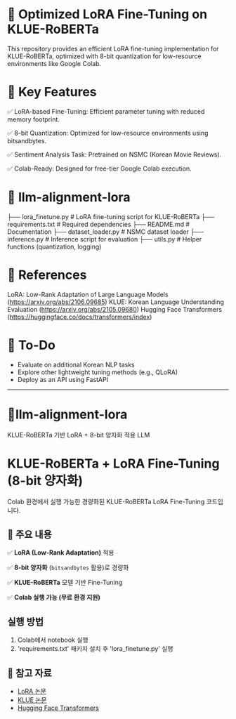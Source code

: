 # 🚀 Optimized LoRA Fine-Tuning on KLUE-RoBERTa
This repository provides an efficient LoRA fine-tuning implementation for KLUE-RoBERTa, optimized with 8-bit quantization for low-resource environments like Google Colab.


# 📌 Key Features
✅ LoRA-based Fine-Tuning: Efficient parameter tuning with reduced memory footprint.

✅ 8-bit Quantization: Optimized for low-resource environments using bitsandbytes.

✅ Sentiment Analysis Task: Pretrained on NSMC (Korean Movie Reviews).

✅ Colab-Ready: Designed for free-tier Google Colab execution.


# 📂 llm-alignment-lora
 ├── lora_finetune.py      # LoRA fine-tuning script for KLUE-RoBERTa
 ├── requirements.txt      # Required dependencies
 ├── README.md             # Documentation
 ├── dataset_loader.py     # NSMC dataset loader
 ├── inference.py          # Inference script for evaluation
 ├── utils.py              # Helper functions (quantization, logging)

 
# 🔗 References
LoRA: Low-Rank Adaptation of Large Language Models (https://arxiv.org/abs/2106.09685)
KLUE: Korean Language Understanding Evaluation (https://arxiv.org/abs/2105.09680)
Hugging Face Transformers (https://huggingface.co/docs/transformers/index)


# 📝 To-Do
- Evaluate on additional Korean NLP tasks
- Explore other lightweight tuning methods (e.g., QLoRA)
- Deploy as an API using FastAPI


------------------------------------------------------------------------------------------------------------------------------------------------------------------------------------------------------------------------------------------------------------------------------  

# 🚀llm-alignment-lora
KLUE-RoBERTa 기반 LoRA + 8-bit 양자화 적용 LLM


# KLUE-RoBERTa + LoRA Fine-Tuning (8-bit 양자화)
Colab 환경에서 실행 가능한 경량화된 KLUE-RoBERTa LoRA Fine-Tuning 코드입니다.


## 📌 주요 내용
✅ **LoRA (Low-Rank Adaptation)** 적용

✅ **8-bit 양자화** (`bitsandbytes` 활용)로 경량화

✅ **KLUE-RoBERTa** 모델 기반 Fine-Tuning

✅ **Colab 실행 가능 (무료 환경 지원)**


## 실행 방법
1. Colab에서 notebook 실행
2. 'requirements.txt' 패키지 설치 후 'lora_finetune.py' 실행


## 🔗 참고 자료
- [LoRA 논문](https://arxiv.org/abs/2106.09685)
- [KLUE 논문](https://arxiv.org/abs/2105.09680)
- [Hugging Face Transformers](https://huggingface.co/docs/transformers/index)
